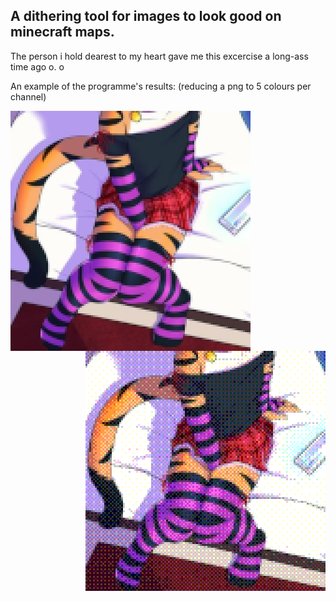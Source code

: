 ## A dithering tool for images to look good on minecraft maps.

The person i hold dearest to my heart gave me this excercise a long-ass time ago o. o

An example of the programme's results: (reducing a png to 5 colours per channel)

<img align="left" width="384" height="384" style="image-rendering: pixelated; image-rendering: crisp-edges;"  src="./img/input.png">
<img align="right" width="384" height="384" style="image-rendering: pixelated; image-rendering: crisp-edges;"  src="./img/output.png">

